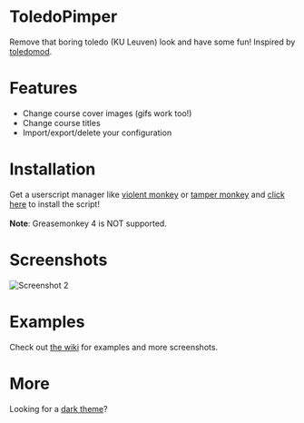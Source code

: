 # ToledoPimper
Remove that boring toledo (KU Leuven) look and have some fun! Inspired by [toledomod](https://github.com/Sigurd3K/ToledoMod).

# Features
- Change course cover images (gifs work too!)
- Change course titles
- Import/export/delete your configuration

# Installation
Get a userscript manager like [violent monkey](https://violentmonkey.github.io/) or [tamper monkey](https://tampermonkey.net/) and [click here](https://github.com/sleeyax/ToledoPimper/raw/master/ToledoPimper.user.js) to install the script!
<br><br>**Note**: Greasemonkey 4 is NOT supported.

# Screenshots
![Screenshot 2](https://i.imgur.com/VYosZwV.png)

# Examples
Check out [the wiki](https://github.com/sleeyax/ToledoPimper/wiki/Examples) for examples and more screenshots.

# More
Looking for a [dark theme](https://userstyles.org/styles/148080/toledo-dark-theme)?
